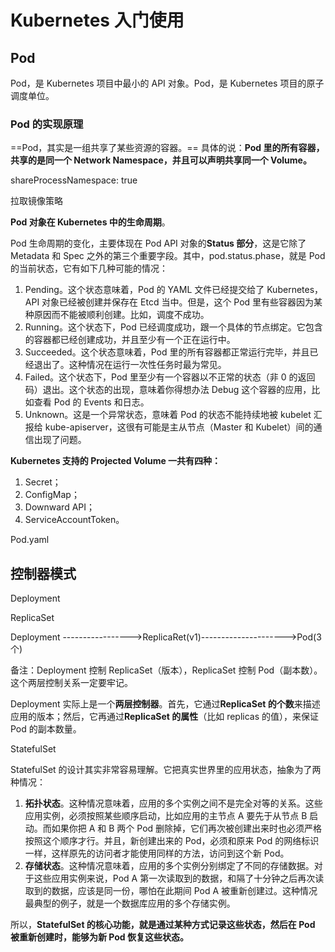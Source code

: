 # Kubernetes 入门使用

## Pod

Pod，是 Kubernetes 项目中最小的 API 对象。Pod，是 Kubernetes 项目的原子调度单位。

### Pod 的实现原理

==Pod，其实是一组共享了某些资源的容器。== 具体的说：**Pod 里的所有容器，共享的是同一个 Network Namespace，并且可以声明共享同一个 Volume。**

shareProcessNamespace: true



拉取镜像策略

 **Pod 对象在 Kubernetes 中的生命周期**。

Pod 生命周期的变化，主要体现在 Pod API 对象的**Status 部分**，这是它除了 Metadata 和 Spec 之外的第三个重要字段。其中，pod.status.phase，就是 Pod 的当前状态，它有如下几种可能的情况：

1. Pending。这个状态意味着，Pod 的 YAML 文件已经提交给了 Kubernetes，API 对象已经被创建并保存在 Etcd 当中。但是，这个 Pod 里有些容器因为某种原因而不能被顺利创建。比如，调度不成功。
2. Running。这个状态下，Pod 已经调度成功，跟一个具体的节点绑定。它包含的容器都已经创建成功，并且至少有一个正在运行中。
3. Succeeded。这个状态意味着，Pod 里的所有容器都正常运行完毕，并且已经退出了。这种情况在运行一次性任务时最为常见。
4. Failed。这个状态下，Pod 里至少有一个容器以不正常的状态（非 0 的返回码）退出。这个状态的出现，意味着你得想办法 Debug 这个容器的应用，比如查看 Pod 的 Events 和日志。
5. Unknown。这是一个异常状态，意味着 Pod 的状态不能持续地被 kubelet 汇报给 kube-apiserver，这很有可能是主从节点（Master 和 Kubelet）间的通信出现了问题。

**Kubernetes 支持的 Projected Volume 一共有四种：**

1. Secret；
2. ConfigMap；
3. Downward API；
4. ServiceAccountToken。

Pod.yaml

## 控制器模式

Deployment

ReplicaSet

Deployment ----------------->ReplicaRet(v1)--------------------->Pod(3个)

备注：Deployment 控制 ReplicaSet（版本），ReplicaSet 控制 Pod（副本数）。这个两层控制关系一定要牢记。

Deployment 实际上是一个**两层控制器**。首先，它通过**ReplicaSet 的个数**来描述应用的版本；然后，它再通过**ReplicaSet 的属性**（比如 replicas 的值），来保证 Pod 的副本数量。



StatefulSet

StatefulSet 的设计其实非常容易理解。它把真实世界里的应用状态，抽象为了两种情况：

1. **拓扑状态**。这种情况意味着，应用的多个实例之间不是完全对等的关系。这些应用实例，必须按照某些顺序启动，比如应用的主节点 A 要先于从节点 B 启动。而如果你把 A 和 B 两个 Pod 删除掉，它们再次被创建出来时也必须严格按照这个顺序才行。并且，新创建出来的 Pod，必须和原来 Pod 的网络标识一样，这样原先的访问者才能使用同样的方法，访问到这个新 Pod。
2. **存储状态**。这种情况意味着，应用的多个实例分别绑定了不同的存储数据。对于这些应用实例来说，Pod A 第一次读取到的数据，和隔了十分钟之后再次读取到的数据，应该是同一份，哪怕在此期间 Pod A 被重新创建过。这种情况最典型的例子，就是一个数据库应用的多个存储实例。

所以，**StatefulSet 的核心功能，就是通过某种方式记录这些状态，然后在 Pod 被重新创建时，能够为新 Pod 恢复这些状态。**

